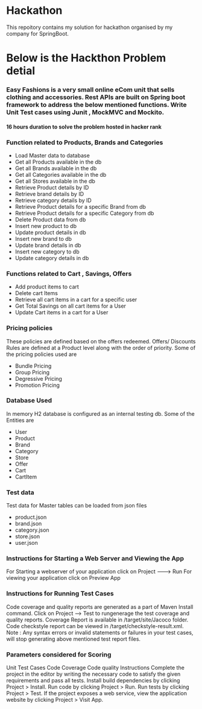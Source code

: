 # Hackathon

This repoitory contains my solution for hackathon organised by my company for SpringBoot.

Below is the Hackthon Problem detial
====================================
### Easy Fashions is a very small online eCom unit that sells clothing and accessories. Rest APIs are built on Spring boot framework to address the below mentioned functions. Write Unit Test cases using Junit , MockMVC and Mockito. 

#### 16 hours duration to solve the problem hosted in hacker rank


### Function related to Products, Brands and Categories
- Load Master data to database
- Get all Products available in the db
- Get all Brands available in the db
- Get all Categories available in the db
- Get all Stores available in the db
- Retrieve Product details by ID
- Retrieve brand details by ID
- Retrieve category details by ID
- Retrieve Product details for a specific Brand from db
- Retrieve Product details for a specific Category from db
- Delete  Product data from db
- Insert new product to db
- Update product details in db
- Insert new brand to db
- Update brand details in db
- Insert new category to db
- Update category details in db
 

### Functions related to Cart , Savings, Offers 

- Add product items to cart
- Delete cart Items
- Retrieve all cart items in a cart for a specific user
- Get Total Savings on all cart items for a User
- Update Cart items in a cart for a User
 

### Pricing policies
These policies are defined based on the offers redeemed. Offers/ Discounts Rules are defined at a Product level along with the order of priority. 
Some of the pricing policies used are 

- Bundle Pricing 
- Group Pricing
- Degressive Pricing
- Promotion Pricing
 

### Database Used

In memory H2 database is configured as an internal testing db. Some of the Entities are 

- User
- Product
- Brand
- Category
- Store
- Offer
- Cart
- CartItem
 

### Test data
Test data for Master tables can be loaded from json files

- product.json
- brand.json
- category.json
- store.json
- user.json
 
### Instructions for Starting a Web Server and Viewing the App

For Starting a webserver of your application click on Project ---> Run 
For viewing your application click on Preview App
 

### Instructions for Running Test Cases

Code coverage and quality reports are generated as a part of Maven Install command.
Click on Project --> Test to rungenerage the test coverage and quality reports.
Coverage Report is available in /target/site/Jacoco folder. 
Code checkstyle report can be viewed in /target/checkstyle-result.xml. 
Note : Any syntax errors or invalid statements or failures in your test cases, will stop generating above mentioned test report files.
 

### Parameters considered for Scoring

Unit Test Cases
Code Coverage
Code quality
Instructions
Complete the project in the editor by writing the necessary code to satisfy the given requirements and pass all tests.
Install build dependencies by clicking Project > Install.
Run code by clicking Project > Run.
Run tests by clicking Project > Test.
If the project exposes a web service, view the application website by clicking Project > Visit App.
